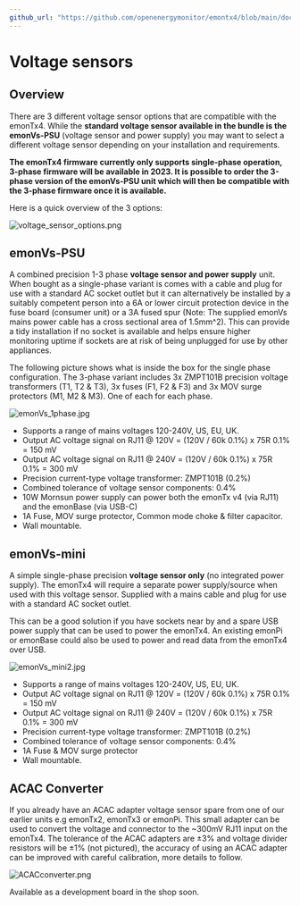 ```yaml
---
github_url: "https://github.com/openenergymonitor/emontx4/blob/main/docs/voltage_sensors.md"
---
```


# Voltage sensors

## Overview

There are 3 different voltage sensor options that are compatible with the emonTx4. While the **standard voltage sensor available in the bundle is the emonVs-PSU** (voltage sensor and power supply) you may want to select a different voltage sensor depending on your installation and requirements.

**The emonTx4 firmware currently only supports single-phase operation, 3-phase firmware will be available in 2023. It is possible to order the 3-phase version of the emonVs-PSU unit which will then be compatible with the 3-phase firmware once it is available.**

Here is a quick overview of the 3 options:

![voltage_sensor_options.png](img/voltage_sensor_options.png)

## emonVs-PSU

A combined precision 1-3 phase **voltage sensor and power supply** unit. When bought as a single-phase variant is comes with a cable and plug for use with a standard AC socket outlet but it can alternatively be installed by a suitably competent person into a 6A or lower circuit protection device in the fuse board (consumer unit) or a 3A fused spur (Note: The supplied emonVs mains power cable has a cross sectional area of 1.5mm^2). This can provide a tidy installation if no socket is available and helps ensure higher monitoring uptime if sockets are at risk of being unplugged for use by other appliances.

The following picture shows what is inside the box for the single phase configuration. The 3-phase variant includes 3x ZMPT101B precision voltage transformers (T1, T2 & T3), 3x fuses (F1, F2 & F3) and 3x MOV surge protectors (M1, M2 & M3). One of each for each phase.

![emonVs_1phase.jpg](img/emonVs_1phase.jpg)

- Supports a range of mains voltages 120-240V, US, EU, UK.
- Output AC voltage signal on RJ11 @ 120V = (120V / 60k 0.1%) x 75R 0.1% = 150 mV
- Output AC voltage signal on RJ11 @ 240V = (120V / 60k 0.1%) x 75R 0.1% = 300 mV
- Precision current-type voltage transformer: ZMPT101B (0.2%) 
- Combined tolerance of voltage sensor components: 0.4%
- 10W Mornsun power supply can power both the emonTx v4 (via RJ11) and the emonBase (via USB-C)
- 1A Fuse, MOV surge protector, Common mode choke & filter capacitor.
- Wall mountable.

## emonVs-mini

A simple single-phase precision **voltage sensor only** (no integrated power supply). The emonTx4 will require a separate power supply/source when used with this voltage sensor. Supplied with a mains cable and plug for use with a standard AC socket outlet.

This can be a good solution if you have sockets near by and a spare USB power supply that can be used to power the emonTx4. An existing emonPi or emonBase could also be used to power and read data from the emonTx4 over USB.

![emonVs_mini2.jpg](img/emonVs_mini2.jpg)

- Supports a range of mains voltages 120-240V, US, EU, UK.
- Output AC voltage signal on RJ11 @ 120V = (120V / 60k 0.1%) x 75R 0.1% = 150 mV
- Output AC voltage signal on RJ11 @ 240V = (120V / 60k 0.1%) x 75R 0.1% = 300 mV
- Precision current-type voltage transformer: ZMPT101B (0.2%)
- Combined tolerance of voltage sensor components: 0.4%
- 1A Fuse & MOV surge protector
- Wall mountable.

## ACAC Converter

If you already have an ACAC adapter voltage sensor spare from one of our earlier units e.g emonTx2, emonTx3 or emonPi. This small adapter can be used to convert the voltage and connector to the ~300mV RJ11 input on the emonTx4. The tolerance of the ACAC adapters are ±3% and voltage divider resistors will be ±1% (not pictured), the accuracy of using an ACAC adapter can be improved with careful calibration, more details to follow.

![ACACconverter.png](img/ACACconverter.png)

Available as a development board in the shop soon.

